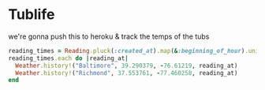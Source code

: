 # Tublife

we're gonna push this to heroku & track the temps of the tubs

```ruby
reading_times = Reading.pluck(:created_at).map(&:beginning_of_hour).uniq
reading_times.each do |reading_at|
  Weather.history!("Baltimore", 39.290379, -76.61219, reading_at)
  Weather.history!("Richmond", 37.553761, -77.460258, reading_at)
end
```
